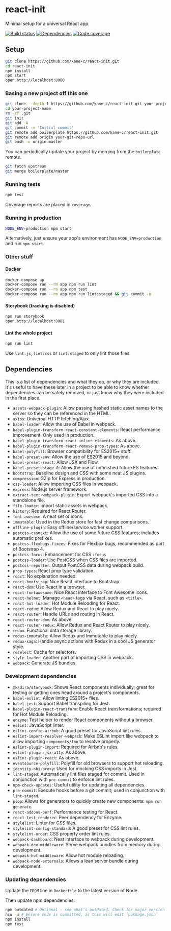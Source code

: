 # react-init
Minimal setup for a universal React app.

[![Build status](https://img.shields.io/travis/kane-c/react-init.svg)](https://travis-ci.org/kane-c/react-init)
[![Dependencies](https://img.shields.io/gemnasium/kane-c/react-init.svg)](https://gemnasium.com/github.com/kane-c/react-init)
[![Code coverage](https://img.shields.io/coveralls/kane-c/react-init.svg)](https://coveralls.io/github/kane-c/react-init)

## Setup
```sh
git clone https://github.com/kane-c/react-init.git
cd react-init
npm install
npm start
open http://localhost:8080
```

### Basing a new project off this one
```sh
git clone --depth 1 https://github.com/kane-c/react-init.git your-project-name
cd your-project-name
rm -rf .git
git init
git add -A
git commit -m 'Initial commit'
git remote add boilerplate https://github.com/kane-c/react-init.git
git remote add origin your-git-repo-url
git push -u origin master
```

You can periodically update your project by merging from the `boilerplate` remote.

```sh
git fetch upstream
git merge boilerplate/master
```

### Running tests
```sh
npm test
```

Coverage reports are placed in `coverage`.

### Running in production
```sh
NODE_ENV=production npm start
```

Alternatively, just ensure your app's environment has `NODE_ENV=production` and run `npm start`.

### Other stuff
#### Docker
```sh
docker-compose up
docker-compose run --rm app npm run lint
docker-compose run --rm app npm test
docker-compose run --rm app npm run lint:staged && git commit -n
```

#### Storybook (tracking is disabled)
```sh
npm run storybook
open http://localhost:8081
```

#### Lint the whole project
```sh
npm run lint
```

Use `lint:js`, `lint:css` or `lint:staged` to only lint those files.

## Dependencies
This is a list of dependencies and what they do, or why they are included.
It's useful to have these later in a project to be able to know whether dependencies can be safely removed, or just know why they were included in the first place.

* `assets-webpack-plugin`: Allow passing hashed static asset names to the server so they can be referenced in the HTML.
* `axios`: Universal HTTP fetching/Ajax.
* `babel-loader`: Allow the use of Babel in webpack.
* `babel-plugin-transform-react-constant-elements`: React performance improvement. Only used in production.
* `babel-plugin-transform-react-inline-elements`: As above.
* `babel-plugin-transform-react-remove-prop-types`: As above.
* `babel-polyfill`: Browser compatibility for ES2015+ stuff.
* `babel-preset-env`: Allow the use of ES2015 and beyond.
* `babel-preset-react`: Allow JSX and Flow.
* `babel-preset-stage-0`: Allow the use of unfinished future ES features.
* `bootstrap`: Baseline design and CSS with some neat JS plugins.
* `compression`: GZip for Express in production.
* `css-loader`: Allow importing CSS files in webpack.
* `express`: Node.js server framework.
* `extract-text-webpack-plugin`: Export webpack's imported CSS into a standalone file.
* `file-loader`: Import static assets in webpack.
* `history`: Required for React Router.
* `font-awesome`: A neat set of icons.
* `immutable`: Used in the Redux store for fast change comparisons.
* `offline-plugin`: Easy offline/service worker support.
* `postcss-cssnext`: Allow the use of some future CSS features; includes automatic prefixes.
* `postcss-flexbugs-fixees`: Fixes for Flexbox bugs, recommended as part of Bootstrap 4.
* `postcss-focus`: Enhancement for CSS `:focus`
* `postcss-loader`: Use PostCSS when CSS files are imported.
* `postcss-reporter`: Output PostCSS data during webpack build.
* `prop-types`: React prop type validation.
* `react`: No explanation needed.
* `react-bootstrap`: Nice React interface to Bootstrap.
* `react-dom`: Use React in a browser.
* `react-fontawesome`: Nice React interface to Font Awesome icons.
* `react-helmet`: Manage `<head>` tags via React, such as `<title>`.
* `react-hot-loader`: Hot Module Reloading for React.
* `react-redux`: Allow Redux and React to play nicely.
* `react-router`: Handle URLs and routing in React.
* `react-router-dom`: As above.
* `react-router-redux`: Allow Redux and React Router to play nicely.
* `redux`: Functional data storage library.
* `redux-immutable`: Allow Redux and Immutable to play nicely.
* `redux-saga`: Handle async actions with Redux in a cool JS generator style.
* `reselect`: Cache for selectors.
* `style-loader`: Another part of importing CSS in webpack.
* `webpack`: Generate JS bundles.

### Development dependencies
* `@kadira/storybook`: Shows React components individually; great for testing or getting ones head around a project's components.
* `babel-eslint`: Allow linting ES2015+ files.
* `babel-jest`: Support Babel transpiling for Jest.
* `babel-plugin-react-transform`: Enable React transformations; required for Hot Module Reloading.
* `enzyme`: Test helper to render React components without a browser.
* `eslint`: JavaScript linter.
* `eslint-config-airbnb`: A good preset for JavaScript lint rules.
* `eslint-import-resolver-webpack`: Make ESLint import like webpack to allow importing `components/foo` to resolve properly.
* `eslint-plugin-import`: Required for Airbnb's rules.
* `eslint-plugin-jsx-a11y`: As above.
* `eslint-plugin-react`: As above.
* `eventsource-polyfill`: Polyfill for old browsers to support hot reloading.
* `identity-obj-proxy`: Used for mocking CSS imports in Jest.
* `lint-staged`: Automatically lint files staged for commit. Used in conjunction with `pre-commit` to enforce lint rules.
* `npm-check-updates`: Useful utility for updating all dependencies.
* `pre-commit`: Execute hooks before a git commit; used in conjunction with `lint-staged`.
* `plop`: Allows for generators to quickly create new components: `npm run generate`.
* `react-addons-perf`: Performance testing for React.
* `react-test-renderer`: Peer dependency for Enzyme.
* `stylelint`: Linter for CSS files.
* `stylelint-config-standard`: A good preset for CSS lint rules.
* `stylelint-order`: CSS property order lint rules.
* `webpack-dashboard`: Neat interface to webpack during development.
* `webpack-dev-middleware`: Serve webpack bundles from memory during development.
* `webpack-hot-middleware`: Allow hot module reloading.
* `webpack-node-externals`: Allows a lean server bundle during development.

### Updating dependencies
Update the `FROM` line in `Dockerfile` to the latest version of Node.

Then update npm dependencies:

```sh
npm outdated # Optional - see what's outdated. Check for major version bumps (or minor bumps for pre 1.0.0 packages) and see changelogs for breaking changes)
ncu -u # Ensure code is committed, as this will edit `package.json`
npm install
npm test
```
